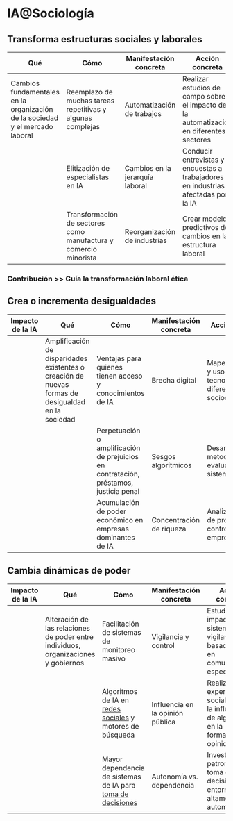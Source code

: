 # IA@Sociología

## Transforma estructuras sociales y laborales

| Qué | Cómo | Manifestación concreta | Acción concreta | Cómo | Qué |
|-|-|-|-|-|-|
|Cambios fundamentales en la organización de la sociedad y el mercado laboral|Reemplazo de muchas tareas repetitivas y algunas complejas|Automatización de trabajos| Realizar estudios de campo sobre el impacto de la automatización en diferentes sectores | Analizar impacto social de la automatización | Informar políticas de adaptación laboral|
||Elitización de especialistas en IA|Cambios en la jerarquía laboral| Conducir entrevistas y encuestas a trabajadores en industrias afectadas por la IA | Estudiar nuevas dinámicas laborales | Proponer modelos de organización inclusivos |
||Transformación de sectores como manufactura y comercio minorista|Reorganización de industrias| Crear modelos predictivos de cambios en la estructura laboral | Investigar cambios en sectores clave | Desarrollar estrategias de transición sectorial |

### Contribución >> Guía la transformación laboral ética 

## Crea o incrementa desigualdades 

|Impacto de la IA | Qué | Cómo | Manifestación concreta | Acción concreta | Cómo | Qué | Contribución |
|-|-|-|-|-|-|-|-|
|| Amplificación de disparidades existentes o creación de nuevas formas de desigualdad en la sociedad |Ventajas para quienes tienen acceso y conocimientos de IA|Brecha digital| Mapear el acceso y uso de tecnologías IA en diferentes grupos sociodemográficos | Identificar grupos vulnerables | Diseñar programas de inclusión digital | Promueve la equidad en la era de la IA |
|||Perpetuación o amplificación de prejuicios en contratación, préstamos, justicia penal|Sesgos algorítmicos| Desarrollar metodologías para evaluar sesgos en sistemas de IA | Auditar sistemas de IA | Desarrollar métodos de detección y corrección de sesgos | |
|||Acumulación de poder económico en empresas dominantes de IA|Concentración de riqueza| Analizar patrones de propiedad y control de empresas de IA | Analizar patrones de concentración económica | Proponer modelos de distribución equitativa | |

## Cambia dinámicas de poder

|Impacto de la IA | Qué | Cómo | Manifestación concreta | Acción concreta | Cómo | Qué | Contribución |
|-|-|-|-|-|-|-|-|
||Alteración de las relaciones de poder entre individuos, organizaciones y gobiernos|Facilitación de sistemas de monitoreo masivo|Vigilancia y control| Estudiar el impacto de sistemas de vigilancia basados en IA en comunidades específicas | Evaluar implicaciones éticas | [Desarrollar marcos regulatorios](legislacionAI.md) | Fomenta el uso ético y responsable de la IA |
|||Algoritmos de IA en [redes sociales](https://www.slate.com/articles/technology/cover_story/2016/01/how_facebook_s_news_feed_algorithm_works.html) y motores de búsqueda|Influencia en la opinión pública| Realizar experimentos sociales sobre la influencia de algoritmos en la formación de opiniones | Estudiar impacto en el discurso público | Crear pautas para la transparencia algorítmica | |
|||Mayor dependencia de sistemas de IA para [toma de decisiones](https://digitalfuturesociety.com/es/podcasts/capitulo-3-bosco-y-el-bono-para-pagar-la-luz/)|Autonomía vs. dependencia| Investigar patrones de toma de decisiones en entornos altamente automatizados | Investigar efectos en la toma de decisiones | Proponer modelos de gobernanza de IA | |
